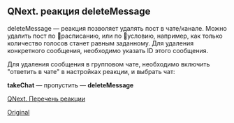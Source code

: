 ## QNext. реакция deleteMessage

deleteMessage — реакция позволяет удалять пост в чате/канале. Можно удалить пост по 📅расписанию, или по 🚧условию, например, как только количество голосов станет равным заданному. Для удаления конкретного сообщения, необходимо указать ID этого сообщения.

Для удаления сообщения в групповом чате, необходимо включить "ответить в чате" в настройках реакции, и выбрать чат:


**takeChat** — пропустить
— **deleteMessage**



[QNext. Перечень реакции](/docs-test/ph/reactions)

 
  
[Original](https://telegra.ph/QNext-admin-reaction-deleteMessage-05-09)
